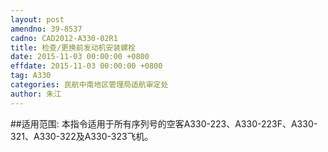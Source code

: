 ```yaml
---
layout: post
amendno: 39-8537
cadno: CAD2012-A330-02R1
title: 检查/更换前发动机安装螺栓
date: 2015-11-03 00:00:00 +0800
effdate: 2015-11-03 00:00:00 +0800
tag: A330
categories: 民航中南地区管理局适航审定处
author: 朱江
---
```


##适用范围:
本指令适用于所有序列号的空客A330-223、A330-223F、A330-321、A330-322及A330-323飞机。

